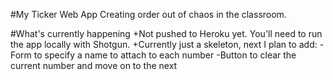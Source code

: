 #My Ticker Web App
Creating order out of chaos in the classroom.

#What's currently happening
+Not pushed to Heroku yet. You'll need to run the app locally with Shotgun.
+Currently just a skeleton, next I plan to add:
  -Form to specify a name to attach to each number
  -Button to clear the current number and move on to the next
